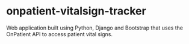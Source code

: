 # onpatient-vitalsign-tracker
Web application built using Python, Django and Bootstrap that uses the OnPatient API to access patient vital signs. 

